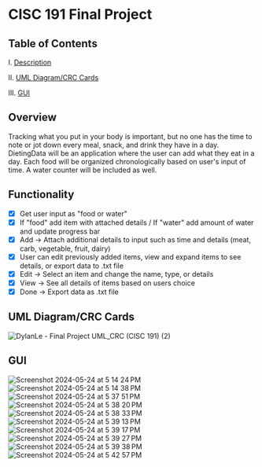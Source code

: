 # CISC 191 Final Project

## Table of Contents

I. [Description](https://github.com/dylankle/Dieting-Data/blob/starting/README.md#overview)

II. [UML Diagram/CRC Cards](https://github.com/dylankle/Dieting-Data/blob/starting/README.md#uml-diagramcrc-cards)

III. [GUI](https://github.com/dylankle/Dieting-Data/blob/starting/README.md#gui)

## Overview

Tracking what you put in your body is important, but no one has the time to note or jot down every meal, snack, and drink they have in a day. DietingData will be an application where the user can add what they eat in a day. Each food will be organized chronologically based on user's input of time. A water counter will be included as well.

## Functionality

- [x] Get user input as "food or water"
- [x] If "food" add item with attached details / If "water" add amount of water and update progress bar
- [x] Add  -> Attach additional details to input such as time and details (meat, carb, vegetable, fruit, dairy)
- [x] User can edit previously added items, view and expand items to see details, or export data to .txt file
- [x] Edit -> Select an item and change the name, type, or details
- [x] View -> See all details of items based on users choice
- [x] Done -> Export data as .txt file

## UML Diagram/CRC Cards

![DylanLe - Final Project UML_CRC (CISC 191) (2)](https://github.com/dylankle/Dieting-Data/assets/68560708/3cb3f12f-1338-4d46-8c85-e177a48a8a4f)

## GUI
![Screenshot 2024-05-24 at 5 14 24 PM](https://github.com/dylankle/Dieting-Data/assets/68560708/c2a3fa36-b656-4f4f-94b1-8d4781f494ce)
![Screenshot 2024-05-24 at 5 14 38 PM](https://github.com/dylankle/Dieting-Data/assets/68560708/dd242283-8b2c-4149-8f77-98e4511133a4)
![Screenshot 2024-05-24 at 5 37 51 PM](https://github.com/dylankle/Dieting-Data/assets/68560708/0839ae70-e059-4c1b-a3ef-1676de2a4ffe)
![Screenshot 2024-05-24 at 5 38 20 PM](https://github.com/dylankle/Dieting-Data/assets/68560708/04a5d7b7-ad27-4d83-a031-9fd035375ff9)
![Screenshot 2024-05-24 at 5 38 33 PM](https://github.com/dylankle/Dieting-Data/assets/68560708/eda29f18-ba24-427d-ad7c-c5e76cb82bf4)
![Screenshot 2024-05-24 at 5 39 13 PM](https://github.com/dylankle/Dieting-Data/assets/68560708/bb2d93fe-62e4-48c1-8ecc-1107898449be)
![Screenshot 2024-05-24 at 5 39 17 PM](https://github.com/dylankle/Dieting-Data/assets/68560708/7be05006-b403-4099-92e8-26cf04fe7bbb)
![Screenshot 2024-05-24 at 5 39 27 PM](https://github.com/dylankle/Dieting-Data/assets/68560708/5c748313-8488-4fb7-867e-ae29ebfffb9c)
![Screenshot 2024-05-24 at 5 39 38 PM](https://github.com/dylankle/Dieting-Data/assets/68560708/c1778f14-68f2-4550-9292-cf676149650e)
![Screenshot 2024-05-24 at 5 42 57 PM](https://github.com/dylankle/Dieting-Data/assets/68560708/9c22ced1-b2f4-4020-ba3b-b22275201667)
